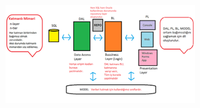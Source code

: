 <img src="https://github.com/ilkersatur/Layered-Architecture/blob/master/KatmanliMimari.png?raw=true">
